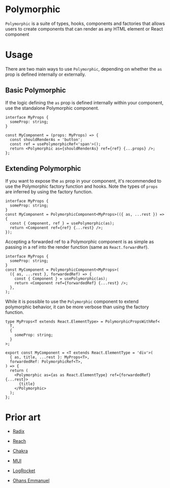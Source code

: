 # Polymorphic

`Polymorphic` is a suite of types, hooks, components and factories that allows users to create components that can render as any HTML element or React component

# Usage

There are two main ways to use `Polymorphic`, depending on whether the `as` prop is defined internally or externally.

## Basic Polymorphic

If the logic defining the `as` prop is defined internally within your component, use the standalone Polymorphic component.

```tsx
interface MyProps {
  someProp: string;
}

const MyComponent = (props: MyProps) => {
  const shouldRenderAs = 'button';
  const ref = usePolymorphicRef<'span'>();
  return <Polymorphic as={shouldRenderAs} ref={ref} {...props} />;
};
```

## Extending Polymorphic

If you want to expose the `as` prop in your component, it's recommended to use the Polymorphic factory function and hooks. Note the types of `props` are inferred by using the factory function.

```tsx
interface MyProps {
  someProp: string;
}
const MyComponent = PolymorphicComponent<MyProps>(({ as, ...rest }) => {
  const { Component, ref } = usePolymorphic(as);
  return <Component ref={ref} {...rest} />;
});
```

Accepting a forwarded ref to a Polymorphic component is as simple as passing in a ref into the render function (same as `React.forwardRef`).

```tsx
interface MyProps {
  someProp: string;
}
const MyComponent = PolymorphicComponent<MyProps>(
  ({ as, ...rest }, forwardedRef) => {
    const { Component } = usePolymorphic(as);
    return <Component ref={forwardedRef} {...rest} />;
  },
);
```

While it is possible to use the `Polymorphic` component to extend polymorphic behavior, it can be more verbose than using the factory function.

```tsx
type MyProps<T extends React.ElementType> = PolymorphicPropsWithRef<
  T,
  {
    someProp: string;
  }
>;

export const MyComponent = <T extends React.ElementType = 'div'>(
  { as, title, ...rest }: MyProps<T>,
  forwardedRef: PolymorphicRef<T>,
) => {
  return (
    <Polymorphic as={as as React.ElementType} ref={forwardedRef} {...rest}>
      {title}
    </Polymorphic>
  );
};
```

# Prior art

- [Radix](https://github.com/radix-ui/primitives/blob/2f139a832ba0cdfd445c937ebf63c2e79e0ef7ed/packages/react/polymorphic/src/polymorphic.ts)

- [Reach](https://github.com/reach/reach-ui/blob/dev/packages/polymorphic/src/reach-polymorphic.ts)

- [Chakra](https://github.com/chakra-ui/chakra-ui/blob/main/packages/components/layout/src/box.tsx)

- [MUI](https://mui.com/material-ui/guides/composition/#component-prop)

- [LogRocket](https://blog.logrocket.com/build-strongly-typed-polymorphic-components-react-typescript/)

- [Ohans Emmanuel](https://github.com/ohansemmanuel/polymorphic-react-component)
